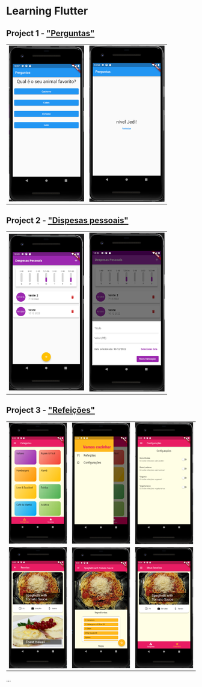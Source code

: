 # Learning Flutter


## Project 1 - ["Perguntas"](./projeto_perguntas/)

<table>
    <tr>
        <td><img  src="./docs/project-1.1.png" width="200"></td>
        <td><img  src="./docs/project-1.2.png" width="200"></td>
    </tr>
</table>

## Project 2 - ["Dispesas pessoais"](./expenses/)

<table>
    <tr>
        <td><img  src="./docs/project-2.1.png" width="200"></td>
        <td><img  src="./docs/project-2.2.png" width="200"></td>
    </tr>
</table>

## Project 3 - ["Refeições"](./meals/)

<table>
    <tr>
        <td><img  src="./docs/project-3.1.png" width="200"></td>
        <td><img  src="./docs/project-3.2.png" width="200"></td>
        <td><img  src="./docs/project-3.3.png" width="200"></td>
    </tr>
     <tr>
        <td><img  src="./docs/project-3.4.png" width="200"></td>
        <td><img  src="./docs/project-3.5.png" width="200"></td>
        <td><img  src="./docs/project-3.6.png" width="200"></td>
    </tr>
</table>

...